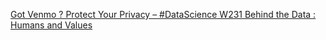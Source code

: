 [Got Venmo ? Protect Your Privacy – #DataScience W231   Behind the Data : Humans and Values](https://qi.tc/qi/117805)